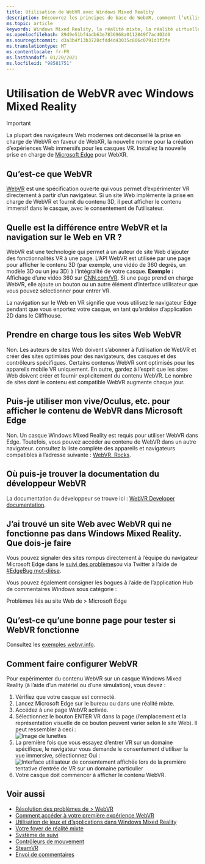 ```yaml
---
title: Utilisation de WebVR avec Windows Mixed Reality
description: Découvrez les principes de base de WebVR, comment l’utiliser avec Microsoft Edge sur des casques Windows de réalité mixte et les problèmes courants de dépannage.
ms.topic: article
keywords: Windows Mixed Reality, la réalité mixte, la réalité virtuelle, VR, MR, WebVR, Edge, Microsoft Edge, navigation Web
ms.openlocfilehash: 89d9e51bf4adb63e7836968a0112849f7ac403d0
ms.sourcegitcommit: d3a3b4f13b3728cfdd4d43035c806c0791d3f2fe
ms.translationtype: MT
ms.contentlocale: fr-FR
ms.lasthandoff: 01/20/2021
ms.locfileid: "98581751"
---
```

# <a name="using-webvr-with-windows-mixed-reality"></a>Utilisation de WebVR avec Windows Mixed Reality

>[!IMPORTANT]
>La plupart des navigateurs Web modernes ont déconseillé la prise en charge de WebVR en faveur de WebXR, la nouvelle norme pour la création d’expériences Web immersifs pour les casques VR. Installez la nouvelle prise en charge de [Microsoft Edge](using-microsoft-edge.md) pour WebXR.

## <a name="what-is-webvr"></a>Qu’est-ce que WebVR

[WebVR](https://webvr.info) est une spécification ouverte qui vous permet d’expérimenter VR directement à partir d’un navigateur. Si un site Web implémente la prise en charge de WebVR et fournit du contenu 3D, il peut afficher le contenu immersif dans le casque, avec le consentement de l’utilisateur.

## <a name="what-is-the-difference-between-webvr-and-browsing-the-web-in-vr"></a>Quelle est la différence entre WebVR et la navigation sur le Web en VR ?

WebVR est une technologie qui permet à un auteur de site Web d’ajouter des fonctionnalités VR à une page. L’API WebVR est utilisée par une page pour afficher le contenu 3D (par exemple, une vidéo de 360 degrés, un modèle 3D ou un jeu 3D) à l’intégralité de votre casque. **Exemple :** Affichage d’une vidéo 360 sur [CNN.com/VR](http://cnn.com/vr). Si une page prend en charge WebVR, elle ajoute un bouton ou un autre élément d’interface utilisateur que vous pouvez sélectionner pour entrer VR.

La navigation sur le Web en VR signifie que vous utilisez le navigateur Edge pendant que vous enportez votre casque, en tant qu’ardoise d’application 2D dans le Cliffhouse.

## <a name="do-all-websites-support-webvr"></a>Prendre en charge tous les sites Web WebVR

Non. Les auteurs de sites Web doivent s’abonner à l’utilisation de WebVR et créer des sites optimisés pour des navigateurs, des casques et des contrôleurs spécifiques. Certains contenus WebVR sont optimisés pour les appareils mobile VR uniquement. En outre, gardez à l’esprit que les sites Web doivent créer et fournir explicitement du contenu WebVR. Le nombre de sites dont le contenu est compatible WebVR augmente chaque jour.

## <a name="can-i-use-my-viveoculus-etc-to-view-webvr-content-in-microsoft-edge"></a>Puis-je utiliser mon vive/Oculus, etc. pour afficher le contenu de WebVR dans Microsoft Edge

Non. Un casque Windows Mixed Reality est requis pour utiliser WebVR dans Edge. Toutefois, vous pouvez accéder au contenu de WebVR dans un autre navigateur. consultez la liste complète des appareils et navigateurs compatibles à l’adresse suivante : [WebVR. Rocks](http://webvr.rocks/).

## <a name="where-can-i-find-the-webvr-developer-documentation"></a>Où puis-je trouver la documentation du développeur WebVR

La documentation du développeur se trouve ici : [WebVR Developer documentation](/microsoft-edge/webvr/).

## <a name="ive-found-a-website-with-webvr-that-doesnt-work-in-windows-mixed-reality-what-do-i-do"></a>J’ai trouvé un site Web avec WebVR qui ne fonctionne pas dans Windows Mixed Reality. Que dois-je faire

Vous pouvez signaler des sites rompus directement à l’équipe du navigateur Microsoft Edge dans le [suivi des problèmes](https://developer.microsoft.com/en-us/microsoft-edge/platform/issues/)ou via Twitter à l’aide de [#EdgeBug mot-dièse](https://blogs.windows.com/msedgedev/2016/08/11/edgebug-twitter/).

Vous pouvez également consigner les bogues à l’aide de l’application Hub de commentaires Windows sous catégorie :

Problèmes liés au site Web de > Microsoft Edge

## <a name="what-is-a-good-page-to-test-if-webvr-is-working"></a>Qu’est-ce qu’une bonne page pour tester si WebVR fonctionne

Consultez les [exemples webvr.info](http://webvr.info/samples/XX-vr-controllers.html).

## <a name="how-do-i-set-up-webvr"></a>Comment faire configurer WebVR

Pour expérimenter du contenu WebVR sur un casque Windows Mixed Reality (à l’aide d’un matériel ou d’une simulation), vous devez :

1. Vérifiez que votre casque est connecté.
2. Lancez Microsoft Edge sur le bureau ou dans une réalité mixte.
3. Accédez à une page WebVR activée.
4. Sélectionnez le bouton ENTER VR dans la page (l’emplacement et la représentation visuelle de ce bouton peuvent varier selon le site Web). Il peut ressembler à ceci : \
   ![Image de lunettes](images/75px-enter-vr.png)
5. La première fois que vous essayez d’entrer VR sur un domaine spécifique, le navigateur vous demande le consentement d’utiliser la vue immersive, sélectionnez Oui : ![Interface utilisateur de consentement affichée lors de la première tentative d’entrée de VR sur un domaine particulier](images/1053px-Webvr-consent-ui.png)
6. Votre casque doit commencer à afficher le contenu WebVR.

## <a name="see-also"></a>Voir aussi

* [Résolution des problèmes de > WebVR](webvr-questions.md)
* [Comment accéder à votre première expérience WebVR](using-games-and-apps-in-windows-mixed-reality.md#how-to-get-into-your-first-webvr-experience)
* [Utilisation de jeux et d’applications dans Windows Mixed Reality](using-games-and-apps-in-windows-mixed-reality.md)
* [Votre foyer de réalité mixte](your-mixed-reality-home.md)
* [Système de suivi](tracking-system.md)
* [Contrôleurs de mouvement](controllers-in-wmr.md)
* [SteamVR](using-steamvr-with-windows-mixed-reality.md)
* [Envoi de commentaires](filing-feedback.md)